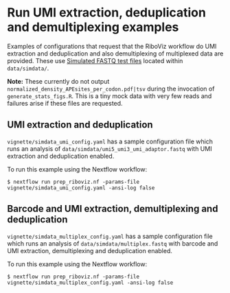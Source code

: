# Run UMI extraction, deduplication and demultiplexing examples

Examples of configurations that request that the RiboViz workflow do UMI extraction and deduplication and also demultiplexing of multiplexed data are provided. These use [Simulated FASTQ test files](../reference/data.md#simulated-fastq-test-files) located within `data/simdata/`.

**Note:** These currently do not output `normalized_density_APEsites_per_codon.pdf|tsv` during the invocation of `generate_stats_figs.R`. This is a tiny mock data with very few reads and failures arise if these files are requested.

## UMI extraction and deduplication

`vignette/simdata_umi_config.yaml` has a sample configuration file which runs an analysis of `data/simdata/umi5_umi3_umi_adaptor.fastq` with UMI extraction and deduplication enabled.

To run this example using the Nextflow workflow:

```console
$ nextflow run prep_riboviz.nf -params-file vignette/simdata_umi_config.yaml -ansi-log false
```

## Barcode and UMI extraction, demultiplexing and deduplication

`vignette/simdata_multiplex_config.yaml` has a sample configuration file which runs an analysis of `data/simdata/multiplex.fastq` with barcode and UMI extraction, demultiplexing and deduplication enabled.

To run this example using the Nextflow workflow:

```console
$ nextflow run prep_riboviz.nf -params-file vignette/simdata_multiplex_config.yaml -ansi-log false
```
